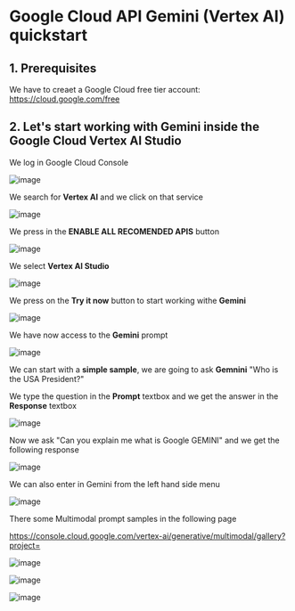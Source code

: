 # Google Cloud API Gemini (Vertex AI) quickstart

## 1. Prerequisites

We have to creaet a Google Cloud free tier account: https://cloud.google.com/free

## 2. Let's start working with Gemini inside the Google Cloud Vertex AI Studio

We log in Google Cloud Console

![image](https://github.com/luiscoco/GoogleCloud_Sample13-API-Gemini/assets/32194879/9441fc35-fb80-4d34-9dfe-550517917395)

We search for **Vertex AI** and we click on that service

![image](https://github.com/luiscoco/GoogleCloud_Sample13-API-Gemini/assets/32194879/27b2bb7a-6c34-4530-901a-89e757b12e80)

We press in the **ENABLE ALL RECOMENDED APIS** button

![image](https://github.com/luiscoco/GoogleCloud_Sample13-API-Gemini/assets/32194879/ae497804-b24e-4b0e-8563-690d62980df5)

We select **Vertex AI Studio**

![image](https://github.com/luiscoco/GoogleCloud_Sample13-API-Gemini/assets/32194879/ca025b85-7c3c-4b52-8e2b-4f4d768f31a3)

We press on the **Try it now** button to start working withe **Gemini**

![image](https://github.com/luiscoco/GoogleCloud_Sample13-API-Gemini/assets/32194879/4ea4bc3b-f547-4ccf-a09b-171f2e05c6de)

We have now access to the **Gemini** prompt

![image](https://github.com/luiscoco/GoogleCloud_Sample13-API-Gemini/assets/32194879/ab6e8f09-f6a7-423c-b428-d4efb0cdafb8)

We can start with a **simple sample**, we are going to ask **Gemnini** "Who is the USA President?"

We type the question in the **Prompt** textbox and we get the answer in the **Response** textbox

![image](https://github.com/luiscoco/GoogleCloud_Sample13-API-Gemini/assets/32194879/aa432bcf-85d1-4f67-8f42-4b6c2319902c)

Now we ask "Can you explain me what is Google GEMINI" and we get the following response

![image](https://github.com/luiscoco/GoogleCloud_Sample13-API-Gemini/assets/32194879/e9327950-12c3-420a-84a6-fbc0bf30aa17)

We can also enter in Gemini from the left hand side menu

![image](https://github.com/luiscoco/GoogleCloud_Sample13-API-Gemini/assets/32194879/a13d9883-a577-41de-a742-f13f6225ab3c)

There some Multimodal prompt samples in the following page

https://console.cloud.google.com/vertex-ai/generative/multimodal/gallery?project=

![image](https://github.com/luiscoco/GoogleCloud_Sample13-API-Gemini/assets/32194879/4dea3a90-2051-4aee-8e2d-515172e98786)

![image](https://github.com/luiscoco/GoogleCloud_Sample13-API-Gemini/assets/32194879/b1485fcb-0b16-4a61-ad08-1a5c1d071c39)

![image](https://github.com/luiscoco/GoogleCloud_Sample13-API-Gemini/assets/32194879/4f4480dd-1bef-4cfd-b166-90fa8efcf880)



